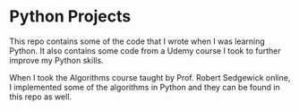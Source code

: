 # Python Projects
This repo contains some of the code that I wrote when I was learning Python. It also contains some code from a Udemy course I took to further improve my Python skills. 

When I took the Algorithms course taught by Prof. Robert Sedgewick online, I implemented some of the algorithms in Python and they can be found in this repo as well.